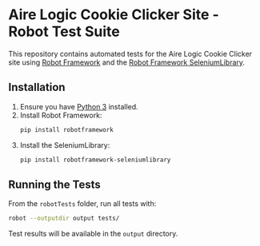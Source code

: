 # Aire Logic Cookie Clicker Site - Robot Test Suite

This repository contains automated tests for the Aire Logic Cookie Clicker site using [Robot Framework](https://robotframework.org/) and the [Robot Framework SeleniumLibrary](https://robotframework.org/SeleniumLibrary/).

## Installation

1. Ensure you have [Python 3](https://www.python.org/downloads/) installed.
2. Install Robot Framework:
    ```bash
    pip install robotframework
    ```
3. Install the SeleniumLibrary:
    ```bash
    pip install robotframework-seleniumlibrary
    ```

## Running the Tests

From the `robotTests` folder, run all tests with:
```bash
robot --outputdir output tests/
```

Test results will be available in the `output` directory.
